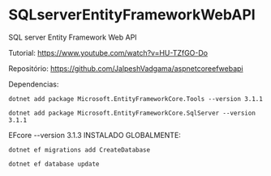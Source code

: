 # SQLserverEntityFrameworkWebAPI
SQL server Entity Framework Web API


Tutorial: https://www.youtube.com/watch?v=HU-TZfGO-Do

Repositório: https://github.com/JalpeshVadgama/aspnetcoreefwebapi


Dependencias:

    dotnet add package Microsoft.EntityFrameworkCore.Tools --version 3.1.1

    dotnet add package Microsoft.EntityFrameworkCore.SqlServer --version 3.1.1


EFcore --version 3.1.3 INSTALADO GLOBALMENTE:

    dotnet ef migrations add CreateDatabase

    dotnet ef database update





